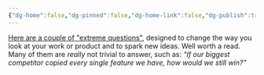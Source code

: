 ```yaml
---
{"dg-home":false,"dg-pinned":false,"dg-home-link":false,"dg-publish":true,"tags":["dgblip"],"created-date":"2023-01-13T00:00:00","disabled rules":["yaml-title","yaml-title-alias","file-name-heading"],"title":"philipp @ 2023-01-13","dg-permalink":"2023/01/13/extreme-questions/","updated-date":"2025-04-30T22:27:37","dg-path":"blips/2023-01-13-extreme-questions.md","permalink":"/2023/01/13/extreme-questions/","dgPassFrontmatter":true}
---
```



[Here are a couple of "extreme questions"](https://longform.asmartbear.com/posts/extreme-questions/), designed to change the way you look at your work or product and to spark new ideas. Well worth a read. Many of them are _really_ not trivial to answer, such as: _"If our biggest competitor copied every single feature we have, how would we still win?"_



